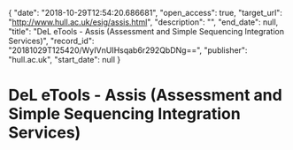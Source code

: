 {
  "date": "2018-10-29T12:54:20.686681", 
  "open_access": true, 
  "target_url": "http://www.hull.ac.uk/esig/assis.html", 
  "description": "", 
  "end_date": null, 
  "title": "DeL eTools - Assis (Assessment and Simple Sequencing Integration Services)", 
  "record_id": "20181029T125420/WyIVnUIHsqab6r292QbDNg==", 
  "publisher": "hull.ac.uk", 
  "start_date": null
}

# DeL eTools - Assis (Assessment and Simple Sequencing Integration Services)

